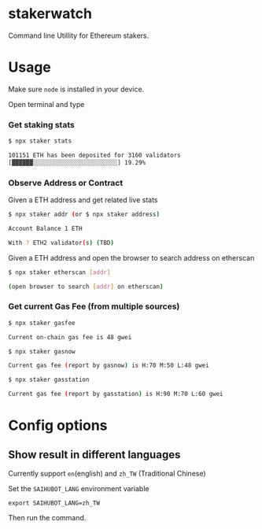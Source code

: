 # stakerwatch
Command line Utillity for Ethereum stakers.

# Usage

Make sure `node` is installed in your device.

Open terminal and type 

### Get staking stats

```sh
$ npx staker stats

101151 ETH has been deposited for 3160 validators
[▓▓▓▓▓▓░░░░░░░░░░░░░░░░░░░░░░░░] 19.29%
```

### Observe Address or Contract

Given a ETH address and get related live stats

```sh
$ npx staker addr (or $ npx staker address)

Account Balance 1 ETH

With ? ETH2 validator(s) (TBD)
```

Given a ETH address and open the browser to search address on etherscan

```sh
$ npx staker etherscan [addr]

(open browser to search [addr] on etherscan)
```

### Get current Gas Fee (from multiple sources)

```sh
$ npx staker gasfee

Current on-chain gas fee is 48 gwei
```

```sh
$ npx staker gasnow

Current gas fee (report by gasnow) is H:70 M:50 L:48 gwei
```

```sh
$ npx staker gasstation

Current gas fee (report by gasstation) is H:90 M:70 L:60 gwei
```


# Config options

## Show result in different languages

Currently support `en`(english) and `zh_TW` (Traditional Chinese)

Set the `SAIHUBOT_LANG` environment variable

```
export SAIHUBOT_LANG=zh_TW
```

Then run the command.
